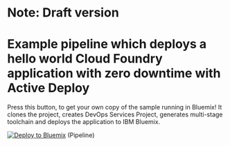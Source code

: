 # Note: Draft version

# Example pipeline which deploys a hello world Cloud Foundry application with zero downtime with Active Deploy

Press this button, to get your own copy of the sample running in Bluemix! It clones the project, creates DevOps Services Project, generates multi-stage toolchain and deploys the application to IBM Bluemix.

[![Deploy to Bluemix](https://bluemix.net/deploy/button.png)](https://hub.jazz.net/deploy/index.html?repository=https://github.com/Puquios/active-deploy-foundry.git) (Pipeline)

<!--
* [![Deploy to Bluemix](https://bluemix.net/deploy/button.png)](https://hub.jazz.net/deploy/index.html?repository=https://github.com/Puquios/active-deploy-foundry.git) (Pipeline)
* [![Deploy to Bluemix](https://bluemix.net/deploy/button.png)](https://new-console.ng.bluemix.net/devops/setup/deploy/?repository=https://github.com/Puquios/active-deploy-foundry.git) (Toolchain)
-->


